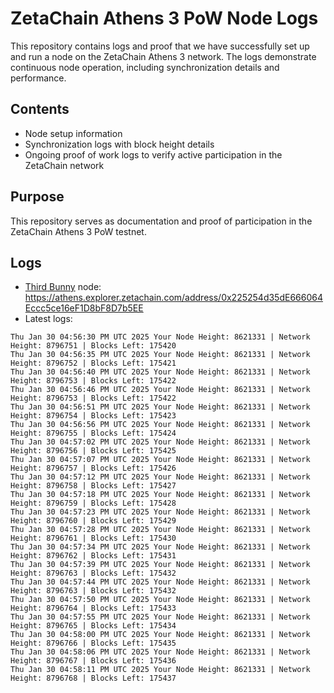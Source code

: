 # ZetaChain Athens 3 PoW Node Logs
This repository contains logs and proof that we have successfully set up and run a node on the ZetaChain Athens 3 network. The logs demonstrate continuous node operation, including synchronization details and performance.

## Contents
- Node setup information
- Synchronization logs with block height details
- Ongoing proof of work logs to verify active participation in the ZetaChain network

## Purpose
This repository serves as documentation and proof of participation in the ZetaChain Athens 3 PoW testnet.

## Logs

- [Third Bunny](https://thirdbunny.xyz/) node: https://athens.explorer.zetachain.com/address/0x225254d35dE666064Eccc5ce16eF1D8bF8D7b5EE
- Latest logs:
```
Thu Jan 30 04:56:30 PM UTC 2025 Your Node Height: 8621331 | Network Height: 8796751 | Blocks Left: 175420
Thu Jan 30 04:56:35 PM UTC 2025 Your Node Height: 8621331 | Network Height: 8796752 | Blocks Left: 175421
Thu Jan 30 04:56:40 PM UTC 2025 Your Node Height: 8621331 | Network Height: 8796753 | Blocks Left: 175422
Thu Jan 30 04:56:46 PM UTC 2025 Your Node Height: 8621331 | Network Height: 8796753 | Blocks Left: 175422
Thu Jan 30 04:56:51 PM UTC 2025 Your Node Height: 8621331 | Network Height: 8796754 | Blocks Left: 175423
Thu Jan 30 04:56:56 PM UTC 2025 Your Node Height: 8621331 | Network Height: 8796755 | Blocks Left: 175424
Thu Jan 30 04:57:02 PM UTC 2025 Your Node Height: 8621331 | Network Height: 8796756 | Blocks Left: 175425
Thu Jan 30 04:57:07 PM UTC 2025 Your Node Height: 8621331 | Network Height: 8796757 | Blocks Left: 175426
Thu Jan 30 04:57:12 PM UTC 2025 Your Node Height: 8621331 | Network Height: 8796758 | Blocks Left: 175427
Thu Jan 30 04:57:18 PM UTC 2025 Your Node Height: 8621331 | Network Height: 8796759 | Blocks Left: 175428
Thu Jan 30 04:57:23 PM UTC 2025 Your Node Height: 8621331 | Network Height: 8796760 | Blocks Left: 175429
Thu Jan 30 04:57:28 PM UTC 2025 Your Node Height: 8621331 | Network Height: 8796761 | Blocks Left: 175430
Thu Jan 30 04:57:34 PM UTC 2025 Your Node Height: 8621331 | Network Height: 8796762 | Blocks Left: 175431
Thu Jan 30 04:57:39 PM UTC 2025 Your Node Height: 8621331 | Network Height: 8796763 | Blocks Left: 175432
Thu Jan 30 04:57:44 PM UTC 2025 Your Node Height: 8621331 | Network Height: 8796763 | Blocks Left: 175432
Thu Jan 30 04:57:50 PM UTC 2025 Your Node Height: 8621331 | Network Height: 8796764 | Blocks Left: 175433
Thu Jan 30 04:57:55 PM UTC 2025 Your Node Height: 8621331 | Network Height: 8796765 | Blocks Left: 175434
Thu Jan 30 04:58:00 PM UTC 2025 Your Node Height: 8621331 | Network Height: 8796766 | Blocks Left: 175435
Thu Jan 30 04:58:06 PM UTC 2025 Your Node Height: 8621331 | Network Height: 8796767 | Blocks Left: 175436
Thu Jan 30 04:58:11 PM UTC 2025 Your Node Height: 8621331 | Network Height: 8796768 | Blocks Left: 175437
```
